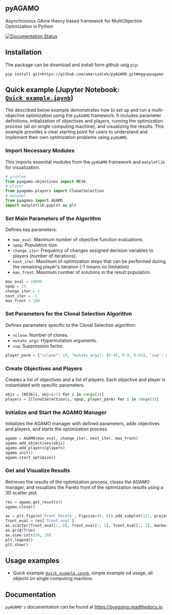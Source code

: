 ## pyAGAMO

Asynchronous GAme theory based framework for MultiObjective Optimization in Python

[![Documentation Status](https://readthedocs.org/projects/pyagamo/badge/?version=latest)](https://pyagamo.readthedocs.io/en/latest/?badge=latest)

## Installation
The package can be download and install form github usig `pip`:

``pip install git+https://github.com/amarszalek/pyAGAMO.git#egg=pyagamo``

## Quick example (Jupyter Notebook: [`Quick_example.ipynb`](./examples/Quick_example.ipynb))

The described below example demonstrates how to set up and run a multi-objective optimization using the `pyAGAMO` framework. It includes parameter definitions, initialization of objectives and players, running the optimization process (all on single computing machine), and visualizing the results. This example provides a clear starting point for users to understand and implement their own optimization problems using `pyAGAMO`. 

### Import Necessary Modules
This imports essential modules from the `pyAGAMO` framework and `matplotlib` for visualization.
```python
# problem
from pyagamo.objectives import RE36
# player
from pyagamo.players import ClonalSelection
# manager
from pyagamo import AGAMO
import matplotlib.pyplot as plt
```

### Set Main Parameters of the Algorithm
Defines key parameters:
- `max_eval`: Maximum number of objective function evaluations.
- `npop`: Population size.
- `change_iter`: Frequency of changes assigned decision variables to players (number of iterations).
- `next_iter`: Maximum of optimization steps that can be performed during the remaining player's iteration (-1 means no limitation)
- `max_front`: Maximum number of solutions in the result population.

```python
max_eval = 10000
npop = 25
change_iter = 1
next_iter = -1
max_front = 100
```

### Set Parameters for the Clonal Selection Algorithm
Defines parameters specific to the Clonal Selection algorithm:
- `nclone`: Number of clones.
- `mutate_args`: Hypermutation arguments.
- `sup`: Suppression factor.

```python
player_parm = {"nclone": 15, "mutate_args": [0.45, 0.9, 0.01], 'sup': 0.0}
```

### Create Objectives and Players
Creates a list of objectives and a list of players. Each objective and player is instantiated with specific parameters.
```python
objs = [RE36(i, obj=i+1) for i in range(3)]
players = [ClonalSelection(i, npop, player_parm) for i in range(3)]
```

### Initialize and Start the AGAMO Manager
Initializes the AGAMO manager with defined parameters, adds objectives and players, and starts the optimization process.
```python
agamo = AGAMO(max_eval, change_iter, next_iter, max_front)
agamo.add_objectives(objs)
agamo.add_players(players)
agamo.init()
agamo.start_optimize()
```

### Get and Visualize Results
Retrieves the results of the optimization process, closes the AGAMO manager, and visualizes the Pareto front of the optimization results using a 3D scatter plot.
```python
res = agamo.get_results()
agamo.close()

ax = plt.figure('Front Pareto', figsize=(6, 6)).add_subplot(111, projection='3d')
front_eval = res['front_eval']
ax.scatter(front_eval[:, 0], front_eval[:, 1], front_eval[:, 2], marker='o', label=str(max_eval))
ax.grid(True)
ax.view_init(30, 30)
plt.legend()
plt.show()
```

## Usage examples
- Quick example [`Quick_example.ipynb`](./examples/Quick_example.ipynb), simple example od usage, all objects on single computing machine.


## Documentation
`pyAGAMO's` documentation can be found at https://pyagamo.readthedocs.io.
